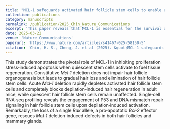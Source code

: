 ```yaml
---
title: "MCL‑1 safeguards activated hair follicle stem cells to enable adult hair regeneration"
collection: publications
category: manuscripts
permalink: /publication/2025_Chin_Nature_Communications
excerpt: 'This paper reveals that MCL-1 is essential for the survival of activated HFSCs during hair regeneration but dispensable for quiescent HFSCs.'
date: 2025-03-22
venue: 'Nature Communications'
paperurl: 'https://www.nature.com/articles/s41467-025-58150-5'
citation: 'Chin, H. S., Cheng, J. et al (2025). &quot;MCL‑1 safeguards activated hair follicle stem cells to enable adult hair regeneration.&quot; <i>Nature Communications</i>. 16(1), 2829.'
---
```


This study demonstrates the pivotal role of MCL‑1 in inhibiting proliferation stress‑induced apoptosis when quiescent stem cells activate to fuel tissue regeneration. Constitutive *Mcl‑1* deletion does not impair hair follicle organogenesis but leads to gradual hair loss and elimination of hair follicle stem cells. Acute *Mcl‑1* deletion rapidly depletes activated hair follicle stem cells and completely blocks depilation‑induced hair regeneration in adult mice, while quiescent hair follicle stem cells remain unaffected. Single‑cell RNA‑seq profiling reveals the engagement of P53 and DNA mismatch repair signaling in hair follicle stem cells upon depilation‑induced activation. Remarkably, the loss of a single *Bak* allele, a pro‑apoptotic *Bcl‑2* effector gene, rescues *Mcl‑1* deletion‑induced defects in both hair follicles and mammary glands.